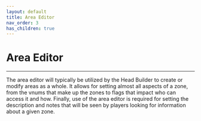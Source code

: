 ```yaml
---
layout: default
title: Area Editor
nav_order: 3
has_children: true
---
```


# Area Editor

---

The area editor will typically be utilized by the Head Builder to create or modify areas as a whole. It allows for setting almost all aspects of a zone, from the vnums that make up the zones to flags that impact who can access it and how. Finally, use of the area editor is required for setting the description and notes that will be seen by players looking for information about a given zone.